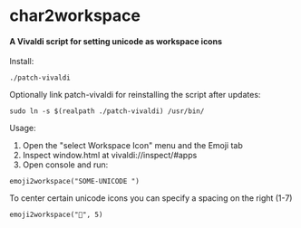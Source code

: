 # char2workspace

#### A Vivaldi script for setting unicode as workspace icons

Install:

```
./patch-vivaldi
```

Optionally link patch-vivaldi for reinstalling the script after updates:

```
sudo ln -s $(realpath ./patch-vivaldi) /usr/bin/
```

Usage:

1. Open the "select Workspace Icon" menu and the Emoji tab
2. Inspect window.html at vivaldi://inspect/#apps
3. Open console and run:

```
emoji2workspace("SOME-UNICODE ")
```

To center certain unicode icons you can specify a spacing on the right (1-7)

```
emoji2workspace("", 5)
```
